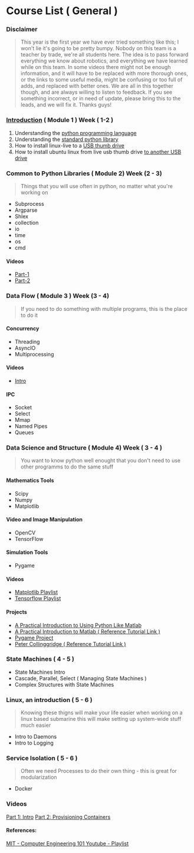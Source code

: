 # Course List ( General )

### Disclaimer
>This year is the first year we have ever tried something like this; I won't lie it's going to be pretty bumpy. Nobody on this team is a teacher by trade, we're all students here. The idea is to pass forward
everything we know about robotics, and everything we have learned while on this team. In some videos
there might not be enough information, and it will have to be replaced with more thorough ones, or the links to some useful media, might be confusing or too full of adds, and replaced with better ones. We are all in this together though, and are always willing to listen to feedback. If you see something incorrect, or in need of update, please bring this to the leads, and we will fix it. Thanks guys!


### [Introduction](https://youtu.be/5F0ppPCUX60 "Module 1") ( Module 1 ) Week ( 1-2 )
  1. Understanding the [python programming language](https://docs.python.org/3/reference/index.html#reference-index)
  2. Understanding the [standard python library](https://docs.python.org/3/library/)
  3. How to install linux-live to a [USB thumb drive](https://itsfoss.com/create-live-usb-of-ubuntu-in-windows/)
  4. How to install ubuntu linux from live usb thumb drive [to another USB drive](https://www.tecmint.com/install-linux-os-on-usb-drive/)


### Common to Python Libraries ( Module 2) Week (2 - 3)
> Things that you will use often in python, no matter what you're working on

  - Subprocess
  - Argparse
  - Shlex
  - collection
  - io
  - time
  - os
  - cmd

#### Videos
  - [Part-1](https://www.youtube.com/watch?v=U0KnCRzuFT4&feature=youtu.be "Module 2 Part 1")
  - [Part-2](https://www.youtube.com/watch?v=R_bEF1qXcPY&feature=youtu.be "Module 2 Part 2")

### Data Flow  ( Module 3 ) Week (3 - 4)
> If you need to do something with multiple programs, this is the place to do it

#### Concurrency
  - Threading
  - AsyncIO
  - Multiprocessing

#### Videos
  - [Intro](https://www.youtube.com/watch?v=rN34kCmhhas "Concurrency and Parallelism")

#### IPC
  - Socket
  - Select
  - Mmap
  - Named Pipes
  - Queues


### Data Science and Structure ( Module 4) Week ( 3 - 4 )
> You want to know python well enought that you don't need to use other programms to do the same stuff

#### Mathematics Tools
 - Scipy
 - Numpy
 - Matplotlib

#### Video and Image Manipulation
 - OpenCV
 - TensorFlow

#### Simulation Tools
 - Pygame

#### Videos
- [Matplotlib Playlist](https://www.youtube.com/playlist?list=PL-osiE80TeTvipOqomVEeZ1HRrcEvtZB_)
- [Tensorflow Playlist](https://www.youtube.com/watch?v=HPjBY1H-U4U&list=PLhhyoLH6IjfxVOdVC1P1L5z5azs0XjMsb&index=2)

#### Projects
- [A Practical Introduction to Using Python Like Matlab](https://drive.google.com/file/d/1ch0Yufd2JSYKJEke7zFFrPZvLU0ypD5m/view?usp=sharing)
- [A Practical Introduction to Matlab ( Reference Tutorial Link )](https://pages.mtu.edu/~msgocken/intro/intro.html)
- [Pygame Project](https://drive.google.com/file/d/1M5E4o6qhErVM7ZKtfi4NjXhPyGohShD1/view?usp=sharing)
- [Peter Collinggridge ( Reference Tutorial Link )](http://www.petercollingridge.co.uk/tutorials/pygame-physics-simulation/)

### State Machines ( 4 - 5 ) 
 - State Machines Intro
 - Cascade, Parallel, Select ( Managing State Machines )
 - Complex Structures with State Machines

### Linux, an introduction ( 5 - 6 )
> Knowing these thigns will make your life easier when working on a linux based submarine
> this will make setting up system-wide stuff much easier

 - Intro to Daemons
 - Intro to Logging

### Service Isolation ( 5 - 6 )
> Often we need Processes to do their own thing - this is great for modularization

 - Docker

### Videos
[Part 1: Intro]("https://www.youtube.com/watch?v=h-5SQcctun0&list=PLJtm2YNbaY4_1IWLMJk2Fu-AA-Q_pruEv&index=1")
[Part 2: Provisioning Containers]("https://www.youtube.com/watch?v=IhUPZFSlnSU&list=PLJtm2YNbaY4_1IWLMJk2Fu-AA-Q_pruEv&index=2")

#### References:
[MIT - Computer Engineering 101 ](https://www.youtube.com/redirect?redir_token=QUFFLUhqbS1CSjQzai1Hb21TZTk2cy1aazcxMkF5N19td3xBQ3Jtc0ttUjQ2Nnc0d0JFWU5tTDhDVUpaYWtnbUZFVHNuel9xNGNCckVtYjUtcHJ0bEVMVEl6c0stc0ZpMDREMkpoamgtbDBGaV9kM1JfVW5VdHFKSHBDYVFvMXN2ZjN4eVI2NzJXSGtqTDhKOUxnVWVtQ2x1VQ%3D%3D&q=http%3A%2F%2Focw.mit.edu%2F6-01SCS11&event=playlist_description "MIT PAGE")[Youtube - Playlist](https://www.youtube.com/playlist?list=PL9B24A6A9D5754E70 "The Mit Youtube Playlist")


